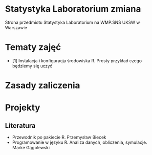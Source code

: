 ﻿# Statystyka Laboratorium **zmiana**
Strona przedmiotu Statystyka Laboratorium na WMP.SNŚ UKSW w Warszawie

# Tematy zajęć

* [1] Instalacja i konfiguracja środowiska R. Prosty przykład czego będziemy się uczyć 

# Zasady zaliczenia


# Projekty


Literatura
-----------
* Przewodnik po pakiecie R. Przemysław Biecek
* Programowanie w języku R. Analiza danych, obliczenia, symulacje. Marke Gągolewski
